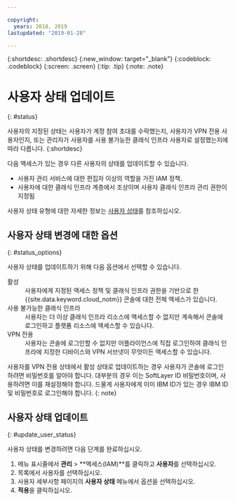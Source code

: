 ```yaml
---

copyright:
  years: 2018, 2019
lastupdated: "2019-01-28"

---
```



{:shortdesc: .shortdesc}
{:new_window: target="_blank"}
{:codeblock: .codeblock}
{:screen: .screen}
{:tip: .tip}
{:note: .note}

# 사용자 상태 업데이트
{: #status}

사용자의 지정된 상태는 사용자가 계정 참여 초대를 수락했는지, 사용자가 VPN 전용 사용자인지, 또는 관리자가 사용자를 사용 불가능한 클래식 인프라 사용자로 설정했는지에 따라 다릅니다.
{:shortdesc}

다음 액세스가 있는 경우 다른 사용자의 상태를 업데이트할 수 있습니다.

  * 사용자 관리 서비스에 대한 편집자 이상의 역할을 가진 IAM 정책.
  * 사용자에 대한 클래식 인프라 계층에서 조상이며 사용자 클래식 인프라 관리 권한이 지정됨

사용자 상태 유형에 대한 자세한 정보는 [사용자 상태](/docs/iam?topic=iam-user_status#user_status)를 참조하십시오.

## 사용자 상태 변경에 대한 옵션
{: #status_options}

사용자 상태를 업데이트하기 위해 다음 옵션에서 선택할 수 있습니다.

<dl>
<dt>활성</dt>
<dd>사용자에게 지정된 액세스 정책 및 클래식 인프라 권한을 기반으로 한 {{site.data.keyword.cloud_notm}} 콘솔에 대한 전체 액세스가 있습니다.</dd>
<dt>사용 불가능한 클래식 인프라</dt>
<dd>사용자는 더 이상 클래식 인프라 리소스에 액세스할 수 없지만 계속해서 콘솔에 로그인하고 플랫폼 리소스에 액세스할 수 있습니다.</dd>
<dt>VPN 전용</dt>
<dd>사용자는 콘솔에 로그인할 수 없지만 어플라이언스에 직접 로그인하여 클래식 인프라에 지정한 디바이스와 VPN 서브넷이 무엇이든 액세스할 수 있습니다.</dd>
</dl>

사용자를 VPN 전용 상태에서 활성 상태로 업데이트하는 경우 사용자가 콘솔에 로그인하려면 비밀번호를 알아야 합니다. 대부분의 경우 이는 SoftLayer ID 비밀번호이며, 사용하려면 이를 재설정해야 합니다. 드물게 사용자에게 이미 IBM ID가 있는 경우 IBM ID 및 비밀번호로 로그인해야 합니다.
{: note}

## 사용자 상태 업데이트
{: #update_user_status}

사용자 상태를 변경하려면 다음 단계를 완료하십시오.

1. 메뉴 표시줄에서 **관리** &gt; **액세스(IAM)**를 클릭하고 **사용자**를 선택하십시오. 
2. 목록에서 사용자를 선택하십시오.
3. 사용자 세부사항 페이지의 **사용자 상태** 메뉴에서 옵션을 선택하십시오.  
4. **적용**을 클릭하십시오.


